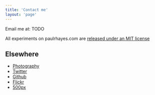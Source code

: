 ```yaml
---
title: 'Contact me'
layout: 'page'
---
```


Email me at: TODO

All experiments on paulrhayes.com are [released under an MIT license](https://github.com/fofr/paulrhayes.com-experiments/blob/master/LICENSE.txt)

## Elsewhere

* [Photography](https://paulhayes.photography)
* [Twitter](https://twitter.com/fofr)
* [Github](https://github.com/fofr)
* [Flickr](https://flickr.com/prhayes)
* [500px](https://500px.com/FofR)
